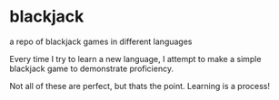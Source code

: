 # blackjack
a repo of blackjack games in different languages

Every time I try to learn a new language, I attempt to make a simple blackjack game to demonstrate proficiency. 

Not all of these are perfect, but thats the point. Learning is a process!
